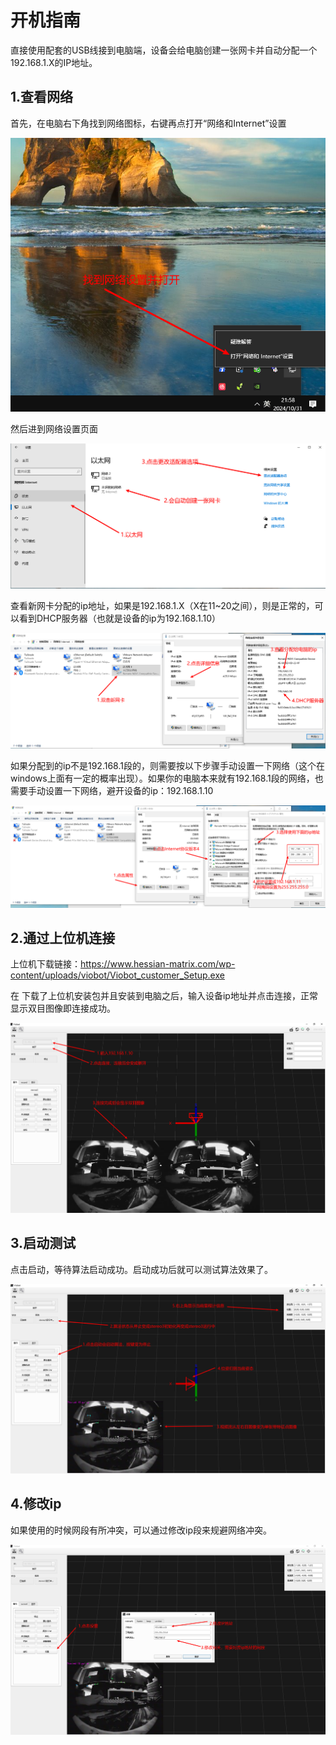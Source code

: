 # 开机指南

直接使用配套的USB线接到电脑端，设备会给电脑创建一张网卡并自动分配一个192.168.1.X的IP地址。

## 1.查看网络

首先，在电脑右下角找到网络图标，右键再点打开“网络和Internet”设置

![](image/image_1X7KIZf3y1.png)

然后进到网络设置页面

![](image/image_Nbmc1paNoI.png)

查看新网卡分配的ip地址，如果是192.168.1.X（X在11\~20之间），则是正常的，可以看到DHCP服务器（也就是设备的ip为192.168.1.10）

![](image/image_PFcOsvuPfU.png)

如果分配到的ip不是192.168.1段的，则需要按以下步骤手动设置一下网络（这个在windows上面有一定的概率出现）。如果你的电脑本来就有192.168.1段的网络，也需要手动设置一下网络，避开设备的ip：192.168.1.10

![](image/image_ledAumw8U_.png)

## 2.通过上位机连接

上位机下载链接：https://www.hessian-matrix.com/wp-content/uploads/viobot/Viobot_customer_Setup.exe

在 下载了上位机安装包并且安装到电脑之后，输入设备ip地址并点击连接，正常显示双目图像即连接成功。

![](image/image_X8FL7P3Bs3.png)

## 3.启动测试

点击启动，等待算法启动成功。启动成功后就可以测试算法效果了。

![](image/image_N_nH4Choyq.png)

## 4.修改ip

如果使用的时候网段有所冲突，可以通过修改ip段来规避网络冲突。

![](image/image_EnieW1sx5d.png)
